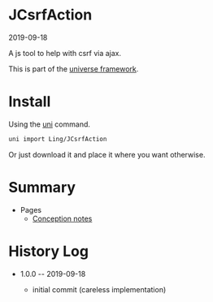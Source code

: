 JCsrfAction
===========
2019-09-18



A js tool to help with csrf via ajax.


This is part of the [universe framework](https://github.com/karayabin/universe-snapshot).


Install
==========
Using the [uni](https://github.com/lingtalfi/universe-naive-importer) command.
```bash
uni import Ling/JCsrfAction
```

Or just download it and place it where you want otherwise.






Summary
===========
- Pages
    - [Conception notes](https://github.com/lingtalfi/JCsrfAction/blob/master/personal/mydoc/pages/conception-notes.md)






History Log
=============

- 1.0.0 -- 2019-09-18

    - initial commit (careless implementation)
